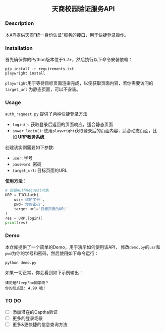 <h2 align="center">
天商校园验证服务API
</h2>

### Description

本API提供天商“统一身份认证”服务的接口，用于快捷登录操作。

### Installation
首先确保你的Python版本位于`3.8+`，然后执行以下命令安装依赖：

```shell
pip install -r requirements.txt
playwright install
```

`playwright`用于等待目标页面渲染完成，以便获取页面内容，若你需要访问的 `target_url` 为静态页面，可以不安装。

### Usage

`auth_request.py` 提供了两种快捷登录方法
- `login()`: 获取登录后返回的页面响应，适合静态页面
- `power_login()`: 使用`playwright`获取登录后的页面内容，适合动态页面，比如 **URP教务系统**

创建该实例需要如下参数:
- `user`: 学号
- `password`: 密码
- `target_url`: 目标页面的URL

**使用方法：**

```python
# 创建AuthRequest对象
URP = TJCUAuth(
    usr='你的学号',
    pwd='你的密码',
    target_url='目标页面的URL'
)
res = URP.login()
print(res)
```

### Demo

本仓库提供了一个简单的Demo，用于演示如何使用该API，
修改`demo.py`的`usr`和`pwd`为你的学号和密码，然后使用如下命令运行：

```shell
python demo.py
```

如果一切正常，你会看到如下示例输出：

```shell
请问是SleepFox同学吗？
你的绩点是: 4.99 哦！
```

### TO DO

- [ ] 添加潜在的Captha验证
- [ ] 更多的登录场景
- [ ] 更多&更快捷的信息查询方法